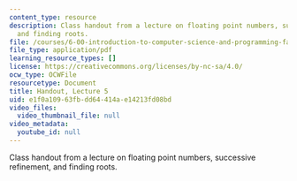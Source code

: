 ```yaml
---
content_type: resource
description: Class handout from a lecture on floating point numbers, successive refinement,
  and finding roots.
file: /courses/6-00-introduction-to-computer-science-and-programming-fall-2008/e1f0a10963fbdd64414ae14213fd08bd_lec5.pdf
file_type: application/pdf
learning_resource_types: []
license: https://creativecommons.org/licenses/by-nc-sa/4.0/
ocw_type: OCWFile
resourcetype: Document
title: Handout, Lecture 5
uid: e1f0a109-63fb-dd64-414a-e14213fd08bd
video_files:
  video_thumbnail_file: null
video_metadata:
  youtube_id: null
---
```

Class handout from a lecture on floating point numbers, successive refinement, and finding roots.